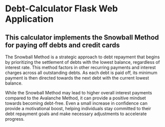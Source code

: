 # Debt-Calculator Flask Web Application

## This calculator implements the Snowball Method for paying off debts and credit cards

The Snowball Method is a strategic approach to debt repayment that begins by prioritizing the settlement of debts 
with the lowest balance, regardless of interest rate. This method factors in other recurring payments and 
interest charges across all outstanding debts. As each debt is paid off, its minimum payment is then directed 
towards the next debt with the current lowest balance.
            
While the Snowball Method may lead to higher overall interest payments compared to the Avalanche Method, 
it can provide a positive mindset towards becoming debt-free. Even a small increase in confidence can provide a 
motivational boost, helping individuals stay committed to their debt repayment goals and make necessary adjustments 
to accelerate progress.
